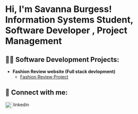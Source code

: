 <h1>Hi, I'm Savanna Burgess! <br/> Information Systems Student,  </<a href="https://github.com/savannajburgess">Software Developer </a>, Project Management </h1>

<h2>👨‍💻 Software Development Projects:</h2>

- <b>Fashion Review website (Full stack devlopment) </b>
  -  [Fashion Review Project](https://github.com/savannajburgess/FashionReview)

<h2> 🤳 Connect with me:</h2>

<img align="left" alt="JoshMadakor | LinkedIn" width="22px" src="https://cdn.jsdelivr.net/npm/simple-icons@v3/icons/linkedin.svg" />linkedin
